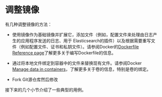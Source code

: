 # 调整镜像

有几种调整镜像的方法：

- 使用镜像作为基础镜像并扩展它，添加文件（例如，配置文件来处理由日志产生的应用程序发送的日志、用于 Elasticsearch的插件）以及根据需要重写文件（例如配置文件、证书和私钥文件）。请参阅Docker的[Dockerfile Reference page](https://docs.docker.com/engine/reference/builder/)了解更多关于编写Dockerfile的信息。

- 通过将本地文件绑定到容器中的文件来替换现有文件。请参阅Docker[ Manage data in containers](https://docs.docker.com/engine/userguide/containers/dockervolumes/)，了解更多关于卷的信息，特别是卷的绑定。

- Fork Git源仓库然后修改

接下来的几个小节介绍了一些典型的用例。